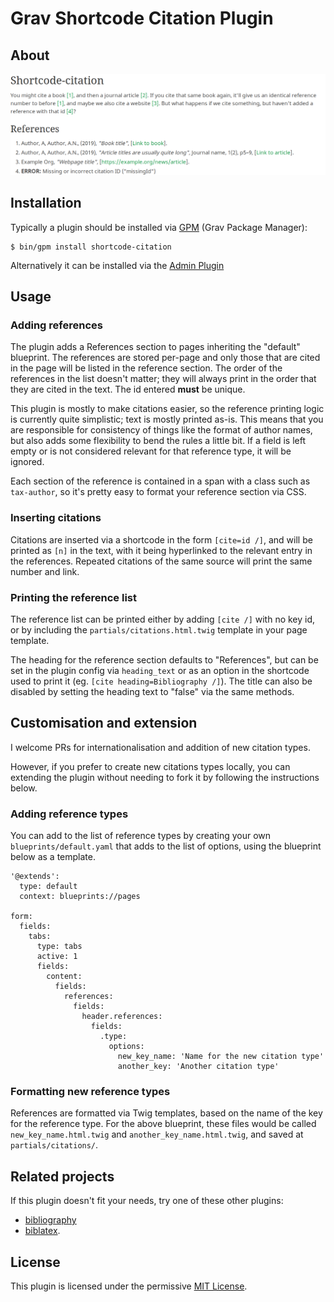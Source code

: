# Grav Shortcode Citation Plugin

## About

![Example output for shortcode-citation](assets/references_example.png)

## Installation

Typically a plugin should be installed via [GPM](http://learn.getgrav.org/advanced/grav-gpm) (Grav Package Manager):

```
$ bin/gpm install shortcode-citation
```

Alternatively it can be installed via the [Admin Plugin](http://learn.getgrav.org/admin-panel/plugins)


## Usage

### Adding references

The plugin adds a References section to pages inheriting the "default" blueprint. The references are stored per-page and only those that are cited in the page will be listed in the reference section. The order of the references in the list doesn't matter; they will always print in the order that they are cited in the text. The id entered **must** be unique.

This plugin is mostly to make citations easier, so the reference printing logic is currently quite simplistic; text is mostly printed as-is. This means that you are responsible for consistency of things like the format of author names, but also adds some flexibility to bend the rules a little bit. If a field is left empty or is not considered relevant for that reference type, it will be ignored.

Each section of the reference is contained in a span with a class such as `tax-author`, so it's pretty easy to format your reference section via CSS.

### Inserting citations

Citations are inserted via a shortcode in the form `[cite=id /]`, and will be printed as `[n]` in the text, with it being hyperlinked to the relevant entry in the references. Repeated citations of the same source will print the same number and link.

### Printing the reference list

The reference list can be printed either by adding `[cite /]` with no key id, or by including the `partials/citations.html.twig` template in your page template.

The heading for the reference section defaults to "References", but can be set in the plugin config via `heading_text` or as an option in the shortcode used to print it (eg. `[cite heading=Bibliography /]`). The title can also be disabled by setting the heading text to "false" via the same methods.


## Customisation and extension

I welcome PRs for internationalisation and addition of new citation types.

However, if you prefer to create new citations types locally, you can extending the plugin without needing to fork it by following the instructions below.

### Adding reference types

You can add to the list of reference types by creating your own `blueprints/default.yaml` that adds to the list of options, using the blueprint below as a template.

```
'@extends':
  type: default
  context: blueprints://pages

form:
  fields:
    tabs:
      type: tabs
      active: 1
      fields:
        content:
          fields:
            references:
              fields:
                header.references:
                  fields:
                    .type:
                      options:
                        new_key_name: 'Name for the new citation type'
                        another_key: 'Another citation type'
```

### Formatting new reference types

References are formatted via Twig templates, based on the name of the key for the reference type. For the above blueprint, these files would be called `new_key_name.html.twig` and `another_key_name.html.twig`, and saved at `partials/citations/`.


## Related projects

If this plugin doesn't fit your needs, try one of these other plugins:
- [bibliography](https://github.com/OleVik/grav-plugin-biblatex)
- [biblatex](https://github.com/OleVik/grav-plugin-biblatex).


## License

This plugin is licensed under the permissive [MIT License](LICENSE).
